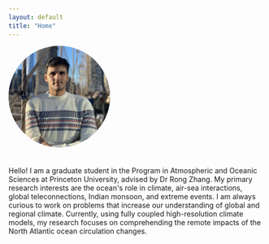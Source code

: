 ```yaml
---
layout: default
title: "Home"
---
```

<img src="assets/Profile_image.jpg" alt="Rajat Joshi's photo" style="border-radius: 50%; width: 200px; height: 200px; object-fit: cover; margin-bottom: 20px;">

Hello! I am a graduate student in the Program in Atmospheric and Oceanic Sciences at Princeton University, advised by Dr Rong Zhang. 
My primary research interests are the ocean's role in climate, air-sea interactions, global teleconnections, Indian monsoon, and extreme events. 
I am always curious to work on problems that increase our understanding of global and regional climate. 
Currently, using fully coupled high-resolution climate models, my research focuses on comprehending the remote impacts of the North Atlantic ocean circulation changes.
